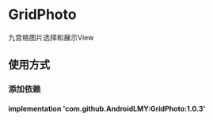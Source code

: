 # GridPhoto
九宫格图片选择和展示View
## 使用方式
### 添加依赖
#### implementation 'com.github.AndroidLMY:GridPhoto:1.0.3'



